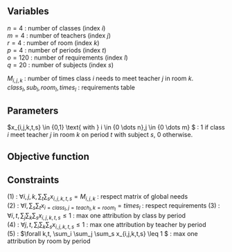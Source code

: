 ## Variables
$n = 4$ : number of classes (index $i$)<br>
$m=4$ : number of teachers (index $j$) <br>
$r=4$ : number of room (index $k$) <br>
$p=4$ : number of periods (index $t$) <br>
$o=120$ : number of requirements (index $l$) <br>
$q=20$ : number of subjects (index $s$) <br>

$M_{i,j,k}$ : number of times class $i$ needs to meet teacher $j$ in room $k$.<br>
$class_l,sub_l,room_l,times_l$ : requirements table <br>

## Parameters
$x_{i,j,k,t,s} \in \{0,1\}  \text{ with } i \in \{0 \dots n\},j \in \{0 \dots m\} $ : 1 if class $i$ meet teacher $j$ in room $k$ on period $t$ with subject $s$, 0 otherwise.<br>

## Objective function

## Constraints
(1) : $\forall i,j,k, \sum_t \sum_s x_{i,j,k,t,s}= M_{i,j,k}$ : respect matrix of global needs <br>
(2) : $\forall l, \sum_s \sum_t x_{i=class_l,j=teach_l,k=room_l} = times_l$ : respect requirements
(3) : $\forall i,t, \sum_j \sum_k \sum_s x_{i,j,k,t,s} \leq 1$ : max one attribution by class by period <br>
(4) : $\forall j,t, \sum_i \sum_k \sum_s x_{i,j,k,t,s} \leq 1$ : max one attribution by teacher by period <br>
(5) : $\forall k,t, \sum_i \sum_j \sum_s x_{i,j,k,t,s} \leq 1 $ : max one attribution by room by period <br>


